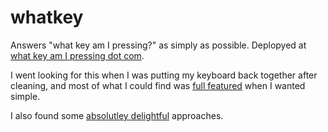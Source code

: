 # whatkey
Answers "what key am I pressing?" as simply as possible. Deplopyed at [what key am I pressing dot com](https://whatkeyamipressing.com).

I went looking for this when I was putting my keyboard back together after cleaning, and most of what I could find was [full featured](http://keyboardchecker.com/) when I wanted simple. 

I also found some [absolutley delightful](http://www.keyboardtester.com/) approaches.


